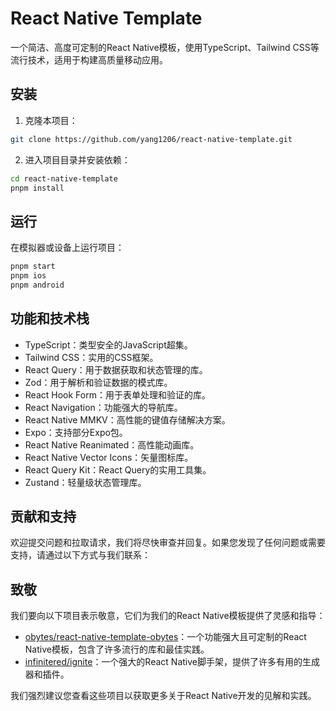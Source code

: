 # React Native Template

一个简洁、高度可定制的React Native模板，使用TypeScript、Tailwind CSS等流行技术，适用于构建高质量移动应用。

## 安装

1. 克隆本项目：
```bash
git clone https://github.com/yang1206/react-native-template.git
```

2. 进入项目目录并安装依赖：
   
```bash
cd react-native-template
pnpm install
```

## 运行

在模拟器或设备上运行项目：

```bash
pnpm start
pnpm ios
pnpm android
```

## 功能和技术栈

- TypeScript：类型安全的JavaScript超集。
- Tailwind CSS：实用的CSS框架。
- React Query：用于数据获取和状态管理的库。
- Zod：用于解析和验证数据的模式库。
- React Hook Form：用于表单处理和验证的库。
- React Navigation：功能强大的导航库。
- React Native MMKV：高性能的键值存储解决方案。
- Expo：支持部分Expo包。
- React Native Reanimated：高性能动画库。
- React Native Vector Icons：矢量图标库。
- React Query Kit：React Query的实用工具集。
- Zustand：轻量级状态管理库。

## 贡献和支持
欢迎提交问题和拉取请求，我们将尽快审查并回复。如果您发现了任何问题或需要支持，请通过以下方式与我们联系：


## 致敬

我们要向以下项目表示敬意，它们为我们的React Native模板提供了灵感和指导：

- [obytes/react-native-template-obytes](https://github.com/obytes/react-native-template-obytes)：一个功能强大且可定制的React Native模板，包含了许多流行的库和最佳实践。
- [infinitered/ignite](https://github.com/infinitered/ignite)：一个强大的React Native脚手架，提供了许多有用的生成器和插件。

我们强烈建议您查看这些项目以获取更多关于React Native开发的见解和实践。








